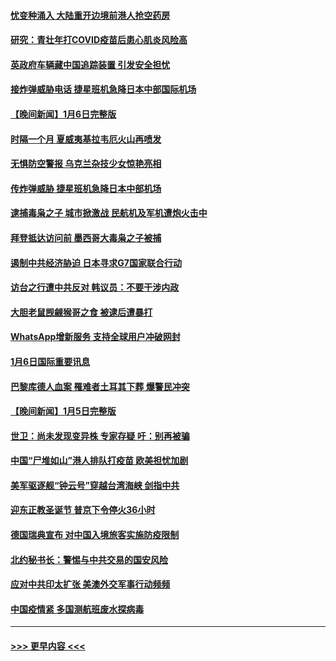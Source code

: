 #### [忧变种涌入 大陆重开边境前港人抢空药房](../pages/prog202/a103619386.md?t=01080043) 
#### [研究：青壮年打COVID疫苗后患心肌炎风险高](../pages/prog202/a103619391.md?t=01080043) 
#### [英政府车辆藏中国追踪装置 引发安全担忧](../pages/prog202/a103619395.md?t=01080043) 
#### [接炸弹威胁电话 捷星班机急降日本中部国际机场](../pages/prog202/a103619334.md?t=01080043) 
#### [【晚间新闻】1月6日完整版](../pages/prog202/a103619138.md?t=01080043) 
#### [时隔一个月 夏威夷基拉韦厄火山再喷发](../pages/prog202/a103619010.md?t=01080043) 
#### [无惧防空警报 乌克兰杂技少女惊艳亮相](../pages/prog202/a103619033.md?t=01080043) 
#### [传炸弹威胁 捷星班机急降日本中部机场](../pages/prog202/a103619094.md?t=01080043) 
#### [逮捕毒枭之子 城市掀激战 民航机及军机遭炮火击中](../pages/prog202/a103618988.md?t=01080043) 
#### [拜登抵达访问前 墨西哥大毒枭之子被捕](../pages/prog202/a103618805.md?t=01080043) 
#### [遏制中共经济胁迫 日本寻求G7国家联合行动](../pages/prog202/a103618809.md?t=01080043) 
#### [访台之行遭中共反对 韩议员：不要干涉内政](../pages/prog202/a103618472.md?t=01080043) 
#### [大胆老鼠觊觎猴哥之食 被逮后遭暴打](../pages/prog202/a103618467.md?t=01080043) 
#### [WhatsApp增新服务 支持全球用户冲破网封](../pages/prog202/a103618456.md?t=01080043) 
#### [1月6日国际重要讯息](../pages/prog202/a103618485.md?t=01080043) 
#### [巴黎库德人血案 罹难者土耳其下葬 爆警民冲突](../pages/prog202/a103618432.md?t=01080043) 
#### [【晚间新闻】1月5日完整版](../pages/prog202/a103618214.md?t=01080043) 
#### [世卫：尚未发现变异株 专家存疑 吁：别再被骗](../pages/prog202/a103618272.md?t=01080043) 
#### [中国“尸堆如山”港人排队打疫苗 欧美担忧加剧](../pages/prog202/a103618275.md?t=01080043) 
#### [美军驱逐舰“钟云号”穿越台湾海峡 剑指中共](../pages/prog202/a103618180.md?t=01080043) 
#### [迎东正教圣诞节 普京下令停火36小时](../pages/prog202/a103618102.md?t=01080043) 
#### [德国瑞典宣布 对中国入境旅客实施防疫限制](../pages/prog202/a103618095.md?t=01080043) 
#### [北约秘书长：警惕与中共交易的国安风险](../pages/prog202/a103618104.md?t=01080043) 
#### [应对中共印太扩张 美澳外交军事行动频频](../pages/prog202/a103618108.md?t=01080043) 
#### [中国疫情紧 多国测航班废水探病毒](../pages/prog202/a103618097.md?t=01080043) 

----
#### [ >>> 更早内容 <<< ](../indexes/prog202-earlier.md)
